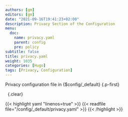 ```yaml
---
authors: [gm]
editors: [gm]
date: "2021-09-16T19:41:23+02:00"
description: Privacy Section of the Configuration
menu:
  doc:
    name: privacy.yaml
    parent: config
    pre: policy
subtitle: false
title: privacy.yaml
weight: 1035
categories: [Hugo]
tags: [Privacy, Configuration]
---
```


Privacy configuration file in {$config/_default}
{.p-first} <!--more-->

&nbsp;
{.clear}

{{< highlight yaml "linenos=true" >}}
{{< readfile file="/config/_default/privacy.yaml" >}}
{{< /highlight >}}
